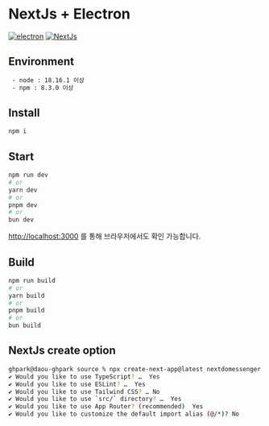 # NextJs + Electron

[![electron](https://img.shields.io/badge/Electron-47848F.svg?style=for-the-badge&logo=Electron&logoColor=white)](https://www.electronjs.org/) [![NextJs](https://img.shields.io/badge/next.js-000000?style=for-the-badge&logo=nextdotjs&logoColor=white)](https://nextjs.org/)

## Environment
```bash
 - node : 18.16.1 이상
 - npm : 8.3.0 이상
```

## Install
```bash
npm i
```

## Start
```bash
npm run dev
# or
yarn dev
# or
pnpm dev
# or
bun dev
```

[http://localhost:3000](http://localhost:3000) 를 통해 브라우저에서도 확인 가능합니다.

## Build
```bash
npm run build
# or
yarn build
# or
pnpm build
# or
bun build
```

## NextJs create option
```bash
ghpark@daou-ghpark source % npx create-next-app@latest nextdomessenger        
✔ Would you like to use TypeScript? …  Yes
✔ Would you like to use ESLint? …  Yes
✔ Would you like to use Tailwind CSS? … No 
✔ Would you like to use `src/` directory? …  Yes
✔ Would you like to use App Router? (recommended)  Yes
✔ Would you like to customize the default import alias (@/*)? No
```
